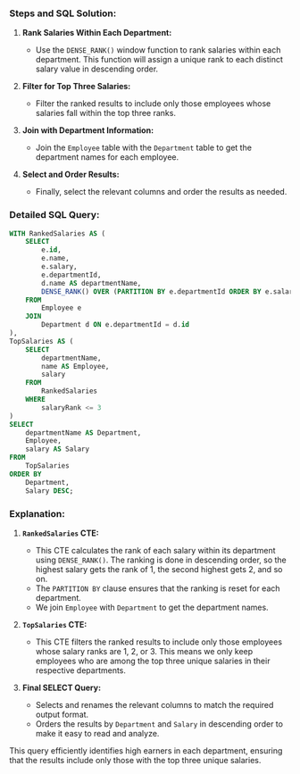 ### Steps and SQL Solution:

1. **Rank Salaries Within Each Department:**
   - Use the `DENSE_RANK()` window function to rank salaries within each department. This function will assign a unique rank to each distinct salary value in descending order.

2. **Filter for Top Three Salaries:**
   - Filter the ranked results to include only those employees whose salaries fall within the top three ranks.

3. **Join with Department Information:**
   - Join the `Employee` table with the `Department` table to get the department names for each employee.

4. **Select and Order Results:**
   - Finally, select the relevant columns and order the results as needed.

### Detailed SQL Query:

```sql
WITH RankedSalaries AS (
    SELECT
        e.id,
        e.name,
        e.salary,
        e.departmentId,
        d.name AS departmentName,
        DENSE_RANK() OVER (PARTITION BY e.departmentId ORDER BY e.salary DESC) AS salaryRank
    FROM
        Employee e
    JOIN
        Department d ON e.departmentId = d.id
),
TopSalaries AS (
    SELECT
        departmentName,
        name AS Employee,
        salary
    FROM
        RankedSalaries
    WHERE
        salaryRank <= 3
)
SELECT
    departmentName AS Department,
    Employee,
    salary AS Salary
FROM
    TopSalaries
ORDER BY
    Department,
    Salary DESC;
```

### Explanation:

1. **`RankedSalaries` CTE:**
   - This CTE calculates the rank of each salary within its department using `DENSE_RANK()`. The ranking is done in descending order, so the highest salary gets the rank of 1, the second highest gets 2, and so on.
   - The `PARTITION BY` clause ensures that the ranking is reset for each department.
   - We join `Employee` with `Department` to get the department names.

2. **`TopSalaries` CTE:**
   - This CTE filters the ranked results to include only those employees whose salary ranks are 1, 2, or 3. This means we only keep employees who are among the top three unique salaries in their respective departments.

3. **Final SELECT Query:**
   - Selects and renames the relevant columns to match the required output format.
   - Orders the results by `Department` and `Salary` in descending order to make it easy to read and analyze.

This query efficiently identifies high earners in each department, ensuring that the results include only those with the top three unique salaries.
